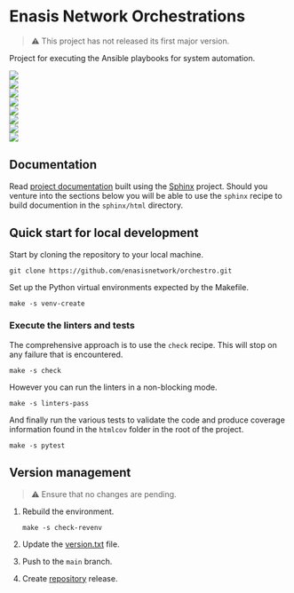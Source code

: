 # Enasis Network Orchestrations

> :warning: This project has not released its first major version.

Project for executing the Ansible playbooks for system automation.

<a href="https://enasisnetwork.github.io/orchestro/validate/flake8.txt"><img src="https://enasisnetwork.github.io/orchestro/badges/flake8.png"></a><br>
<a href="https://enasisnetwork.github.io/orchestro/validate/pylint.txt"><img src="https://enasisnetwork.github.io/orchestro/badges/pylint.png"></a><br>
<a href="https://enasisnetwork.github.io/orchestro/validate/mypy.txt"><img src="https://enasisnetwork.github.io/orchestro/badges/mypy.png"></a><br>
<a href="https://enasisnetwork.github.io/orchestro/validate/yamllint.txt"><img src="https://enasisnetwork.github.io/orchestro/badges/yamllint.png"></a><br>
<a href="https://enasisnetwork.github.io/orchestro/validate/ansblint.txt"><img src="https://enasisnetwork.github.io/orchestro/badges/ansblint.png"></a><br>
<a href="https://enasisnetwork.github.io/orchestro/validate/pytest.txt"><img src="https://enasisnetwork.github.io/orchestro/badges/pytest.png"></a><br>
<a href="https://enasisnetwork.github.io/orchestro/validate/coverage.txt"><img src="https://enasisnetwork.github.io/orchestro/badges/coverage.png"></a><br>
<a href="https://enasisnetwork.github.io/orchestro/validate/sphinx.txt"><img src="https://enasisnetwork.github.io/orchestro/badges/sphinx.png"></a><br>

## Documentation
Read [project documentation](https://enasisnetwork.github.io/orchestro/sphinx)
built using the [Sphinx](https://www.sphinx-doc.org/) project.
Should you venture into the sections below you will be able to use the
`sphinx` recipe to build documention in the `sphinx/html` directory.

## Quick start for local development
Start by cloning the repository to your local machine.
```
git clone https://github.com/enasisnetwork/orchestro.git
```
Set up the Python virtual environments expected by the Makefile.
```
make -s venv-create
```

### Execute the linters and tests
The comprehensive approach is to use the `check` recipe. This will stop on
any failure that is encountered.
```
make -s check
```
However you can run the linters in a non-blocking mode.
```
make -s linters-pass
```
And finally run the various tests to validate the code and produce coverage
information found in the `htmlcov` folder in the root of the project.
```
make -s pytest
```

## Version management
> :warning: Ensure that no changes are pending.

1. Rebuild the environment.
   ```
   make -s check-revenv
   ```

1. Update the [version.txt](orchestro/version.txt) file.

1. Push to the `main` branch.

1. Create [repository](https://github.com/enasisnetwork/orchestro) release.

